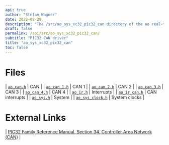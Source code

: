```yaml
---
api: true
author: "Stefan Wagner"
date: 2022-08-29
description: "The /src/ao_sys_xc32_pic32_can directory of the ao real-time operating system."
draft: false
permalink: /api/src/ao_sys_xc32_pic32_can/ 
subtitle: "PIC32 CAN driver"
title: "ao_sys_xc32_pic32_can"
toc: false
---
```


# Files

| [`ao_can.h`](ao_can.h.md) | CAN |
| [`ao_can_1.h`](ao_can_1.h.md) | CAN 1 |
| [`ao_can_2.h`](ao_can_2.h.md) | CAN 2 |
| [`ao_can_3.h`](ao_can_3.h.md) | CAN 3 |
| [`ao_can_4.h`](ao_can_4.h.md) | CAN 4 |
| [`ao_ir.h`](ao_ir.h.md) | Interrupts |
| [`ao_ir_can.h`](ao_ir_can.h.md) | CAN interrupts |
| [`ao_sys.h`](ao_sys.h.md) | System |
| [`ao_sys_clock.h`](ao_sys_clock.h.md) | System clocks |

# External Links

| [PIC32 Family Reference Manual, Section 34, Controller Area Network (CAN)](https://microchip.com/DS61154) |
